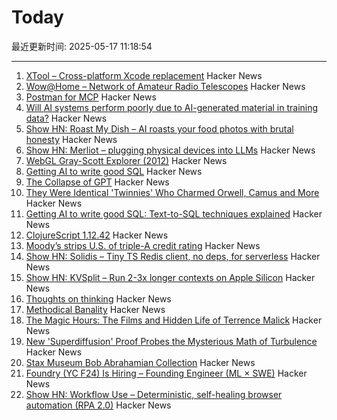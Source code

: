 # Today

最近更新时间: 2025-05-17 11:18:54

--- 
1. [XTool – Cross-platform Xcode replacement](https://github.com/xtool-org/xtool) Hacker News
2. [Wow@Home – Network of Amateur Radio Telescopes](https://phl.upr.edu/wow/outreach) Hacker News
3. [Postman for MCP](https://usetexture.com/##) Hacker News
4. [Will AI systems perform poorly due to AI-generated material in training data?](https://cacm.acm.org/news/the-collapse-of-gpt/) Hacker News
5. [Show HN: Roast My Dish – AI roasts your food photos with brutal honesty](https://www.roastmydish.online/) Hacker News
6. [Show HN: Merliot – plugging physical devices into LLMs](https://github.com/merliot/hub) Hacker News
7. [WebGL Gray-Scott Explorer (2012)](http://www.mrob.com/pub/comp/xmorphia/ogl/index.html) Hacker News
8. [Getting AI to write good SQL](https://cloud.google.com/blog/products/databases/techniques-for-improving-text-to-sql) Hacker News
9. [The Collapse of GPT](https://cacm.acm.org/news/the-collapse-of-gpt/) Hacker News
10. [They Were Identical 'Twinnies' Who Charmed Orwell, Camus and More](https://www.nytimes.com/2025/05/04/books/review/the-dazzling-paget-sisters-ariane-bankes.html) Hacker News
11. [Getting AI to write good SQL: Text-to-SQL techniques explained](https://cloud.google.com/blog/products/databases/techniques-for-improving-text-to-sql) Hacker News
12. [ClojureScript 1.12.42](https://clojurescript.org/news/2025-05-16-release) Hacker News
13. [Moody’s strips U.S. of triple-A credit rating](https://www.ft.com/content/e456ea34-c6ad-43fe-abe9-d4ce781c07b4) Hacker News
14. [Show HN: Solidis – Tiny TS Redis client, no deps, for serverless](https://github.com/vcms-io/solidis) Hacker News
15. [Show HN: KVSplit – Run 2-3x longer contexts on Apple Silicon](https://github.com/dipampaul17/KVSplit) Hacker News
16. [Thoughts on thinking](https://dcurt.is/thinking) Hacker News
17. [Methodical Banality](https://aeon.co/essays/who-needs-ai-text-generation-when-theres-erasmus-of-rotterdam) Hacker News
18. [The Magic Hours: The Films and Hidden Life of Terrence Malick](https://www.lrb.co.uk/the-paper/v47/n09/david-thomson/cool-tricking) Hacker News
19. [New 'Superdiffusion' Proof Probes the Mysterious Math of Turbulence](https://www.quantamagazine.org/new-superdiffusion-proof-probes-the-mysterious-math-of-turbulence-20250516/) Hacker News
20. [Stax Museum Bob Abrahamian Collection](https://bobacollection.staxmuseum.org/) Hacker News
21. [Foundry (YC F24) Is Hiring – Founding Engineer (ML × SWE)](https://www.ycombinator.com/companies/foundry/jobs/uwi8b6I-founding-engineer-ml-x-swe) Hacker News
22. [Show HN: Workflow Use – Deterministic, self-healing browser automation (RPA 2.0)](https://github.com/browser-use/workflow-use) Hacker News
